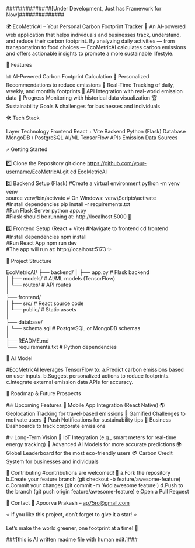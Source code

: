 ##############[Under Development, Just has Framework for Now]##############


🌍 EcoMetricAI – Your Personal Carbon Footprint Tracker 🌱
An AI-powered web application that helps individuals and businesses track, understand, and reduce their carbon footprint. By analyzing daily activities — from transportation to food choices — EcoMetricAI calculates carbon emissions and offers actionable insights to promote a more sustainable lifestyle.


🚀 Features

📊 AI-Powered Carbon Footprint Calculation
🌱 Personalized Recommendations to reduce emissions
🔄 Real-Time Tracking of daily, weekly, and monthly footprints
🔗 API Integration with real-world emission data
📅 Progress Monitoring with historical data visualization
🏆 Sustainability Goals & challenges for businesses and individuals


🛠️ Tech Stack

Layer          Technology
Frontend        React + Vite
Backend        	Python (Flask)
Database      	MongoDB / PostgreSQL
AI/ML          	TensorFlow
APIs          	Emission Data Sources


⚡ Getting Started

1️⃣ Clone the Repository
git clone https://github.com/your-username/EcoMetricAI.git
cd EcoMetricAI

2️⃣ Backend Setup (Flask)
#Create a virtual environment
python -m venv venv  
source venv/bin/activate  # On Windows: venv\Scripts\activate  
#Install dependencies
pip install -r requirements.txt  
#Run Flask Server
python app.py  
#Flask should be running at: http://localhost:5000 🚀

3️⃣ Frontend Setup (React + Vite)
#Navigate to frontend
cd frontend  
#Install dependencies
npm install  
#Run React App
npm run dev  
#The app will run at: http://localhost:5173 ✨


📂 Project Structure

EcoMetricAI/
├── backend/
│   ├── app.py          # Flask backend  
│   ├── models/         # AI/ML models (TensorFlow)  
│   └── routes/         # API routes  
│  
├── frontend/  
│   ├── src/            # React source code  
│   └── public/         # Static assets  
│  
├── database/  
│   └── schema.sql      # PostgreSQL or MongoDB schemas  
│  
├── README.md  
└── requirements.txt    # Python dependencies  


🤖 AI Model

#EcoMetricAI leverages TensorFlow to:
a.Predict carbon emissions based on user inputs.
b.Suggest personalized actions to reduce footprints.
c.Integrate external emission data APIs for accuracy.


🧭 Roadmap & Future Prospects

#🔥 Upcoming Features
📱 Mobile App Integration (React Native)
🌎 Geolocation Tracking for travel-based emissions
🎯 Gamified Challenges to motivate users
🔔 Push Notifications for sustainability tips
🏢 Business Dashboards to track corporate emissions

#💡 Long-Term Vision
📡 IoT Integration (e.g., smart meters for real-time energy tracking)
🧠 Advanced AI Models for more accurate predictions
🌍 Global Leaderboard for the most eco-friendly users
💳 Carbon Credit System for businesses and individuals


🤝 Contributing
#contributions are welcomed! 💚
a.Fork the repository
b.Create your feature branch (git checkout -b feature/awesome-feature)
c.Commit your changes (git commit -m 'Add awesome feature')
d.Push to the branch (git push origin feature/awesome-feature)
e.Open a Pull Request


💬 Contact
📧 Apoorva Prakash – ap75ro@gmail.com

⭐ If you like this project, don’t forget to give it a star! ⭐

Let’s make the world greener, one footprint at a time! 🌿



###[this is AI written readme file with human edit.]###
